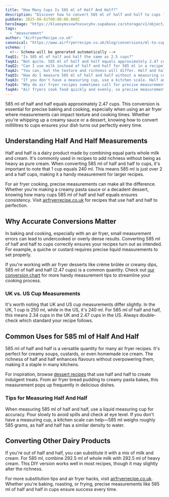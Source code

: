 ```yaml
---
title: "How Many Cups Is 585 ml of Half And Half?"
description: "Discover how to convert 585 ml of half and half to cups for baking and cooking. Perfect for air fryer recipes and precise measurements."
pubDate: 2025-08-01T00:00:00.000Z
heroImage: "https://klueoymssxwfnxsvcyhv.supabase.co/storage/v1/object/public/Shmucket/how-many-cups-is-585-ml-of-half-and-half.webp"
tags:
  - "measurement"
author: "AirFryerRecipe.co.uk"
canonical: "https://www.airfryerrecipe.co.uk/blog/conversions/ml-to-cups/how-many-cups-is-585-ml-of-half-and-half"
schema: |
  <!-- Schema will be generated automatically -->
faqQ1: "Is 585 ml of half and half the same as 2.5 cups?"
faqA1: "Not quite. 585 ml of half and half equals approximately 2.47 cups (using the US standard of 240 ml per cup). If you're using the UK measurement (250 ml per cup), it's closer to 2.34 cups. Always check which standard your recipe follows for the best results."
faqQ2: "Can I use milk instead of half and half for 585 ml in a recipe?"
faqA2: "You can, but the texture and richness will differ. Half and half is a mix of milk and cream, so substituting just milk will make your dish lighter. For a closer match, mix 292.5 ml of milk with 292.5 ml of heavy cream to replicate 585 ml of half and half."
faqQ3: "How do I measure 585 ml of half and half without a measuring cup?"
faqA3: "If you don't have a measuring cup, use a kitchen scale. Half and half has a similar density to water, so 585 ml weighs roughly 585 grams. Alternatively, a standard UK metric cup holds 250 ml, so 2 cups plus 85 ml (about 1/3 cup) will get you close."
faqQ4: "Why do air fryer recipes sometimes call for precise measurements like 585 ml of half and half?"
faqA4: "Air fryers cook food quickly and evenly, so precise measurements ensure consistent results. Too much liquid (like half and half) can make dishes soggy, while too little can dry them out. Recipes often specify amounts like 585 ml to balance moisture and texture perfectly."
---
```

<p>585 ml of half and half equals approximately 2.47 cups. This conversion is essential for precise baking and cooking, especially when using an air fryer where measurements can impact texture and cooking times. Whether you're whipping up a creamy sauce or a dessert, knowing how to convert millilitres to cups ensures your dish turns out perfectly every time.</p>

<h2>Understanding Half And Half Measurements</h2>  
<p>Half and half is a dairy product made by combining equal parts whole milk and cream. It's commonly used in recipes to add richness without being as heavy as pure cream. When converting 585 ml of half and half to cups, it's important to note that 1 cup equals 240 ml. This means 585 ml is just over 2 and a half cups, making it a handy measurement for larger recipes.</p>  
<p>For air fryer cooking, precise measurements can make all the difference. Whether you're making a creamy pasta sauce or a decadent dessert, knowing how many cups 585 ml of half and half equals ensures consistency. Visit <a href=https://www.airfryerrecipe.co.uk/recipes>airfryerrecipe.co.uk</a> for recipes that use half and half to perfection.</p>  

<h2>Why Accurate Conversions Matter</h2>  
<p>In baking and cooking, especially with an air fryer, small measurement errors can lead to undercooked or overly dense results. Converting 585 ml of half and half to cups correctly ensures your recipes turn out as intended. For example, a quiche or custard requires precise liquid measurements to set properly.</p>  
<p>If you're working with air fryer desserts like crème brûlée or creamy dips, 585 ml of half and half (2.47 cups) is a common quantity. Check out <a href=https://www.airfryerrecipe.co.uk/air-fryer-conversion-chart>our conversion chart</a> for more handy measurement tips to streamline your cooking process.</p>  

<h3>UK vs. US Cup Measurements</h3>  
<p>It's worth noting that UK and US cup measurements differ slightly. In the UK, 1 cup is 250 ml, while in the US, it's 240 ml. For 585 ml of half and half, this means 2.34 cups in the UK and 2.47 cups in the US. Always double-check which standard your recipe follows.</p>  

<h2>Common Uses for 585 ml of Half And Half</h2>  
<p>585 ml of half and half is a versatile quantity for many air fryer recipes. It's perfect for creamy soups, custards, or even homemade ice cream. The richness of half and half enhances flavours without overpowering them, making it a staple in many kitchens.</p>  
<p>For inspiration, browse <a href=https://www.airfryerrecipe.co.uk/recipe-category/dessert>dessert recipes</a> that use half and half to create indulgent treats. From air fryer bread pudding to creamy pasta bakes, this measurement pops up frequently in delicious dishes.</p>  

<h3>Tips for Measuring Half And Half</h3>  
<p>When measuring 585 ml of half and half, use a liquid measuring cup for accuracy. Pour slowly to avoid spills and check at eye level. If you don't have a measuring cup, a kitchen scale can help—585 ml weighs roughly 585 grams, as half and half has a similar density to water.</p>  

<h2>Converting Other Dairy Products</h2>  
<p>If you're out of half and half, you can substitute it with a mix of milk and cream. For 585 ml, combine 292.5 ml of whole milk with 292.5 ml of heavy cream. This DIY version works well in most recipes, though it may slightly alter the richness.</p>  
<p>For more substitution tips and air fryer hacks, visit <a href=https://www.airfryerrecipe.co.uk>airfryerrecipe.co.uk</a>. Whether you're baking, roasting, or frying, precise measurements like 585 ml of half and half in cups ensure success every time.</p>
